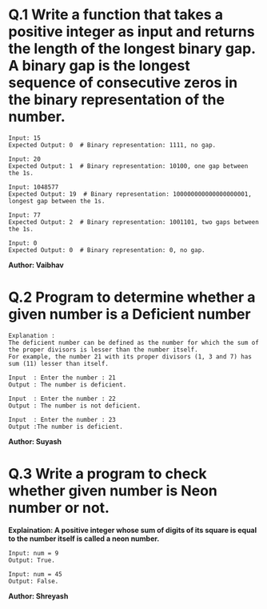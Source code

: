 # Q.1 Write a function that takes a positive integer as input and returns the length of the longest binary gap. A binary gap is the longest sequence of consecutive zeros in the binary representation of the number.
```
Input: 15
Expected Output: 0  # Binary representation: 1111, no gap.

Input: 20
Expected Output: 1  # Binary representation: 10100, one gap between the 1s.

Input: 1048577
Expected Output: 19  # Binary representation: 100000000000000000001, longest gap between the 1s.

Input: 77
Expected Output: 2  # Binary representation: 1001101, two gaps between the 1s.

Input: 0
Expected Output: 0  # Binary representation: 0, no gap.
```
**Author: Vaibhav**

# Q.2 Program to determine whether a given number is a Deficient number
```
Explanation :
The deficient number can be defined as the number for which the sum of the proper divisors is lesser than the number itself.
For example, the number 21 with its proper divisors (1, 3 and 7) has sum (11) lesser than itself.

Input  : Enter the number : 21
Output : The number is deficient.

Input  : Enter the number : 22
Output : The number is not deficient.

Input  : Enter the number : 23
Output :The number is deficient.

```
**Author: Suyash**

# Q.3 Write a program to check whether given number is Neon number or not.
**Explaination: A positive integer whose sum of digits of its square is equal to the number itself is called a neon number.**
```
Input: num = 9
Output: True.

Input: num = 45
Output: False.
```
**Author: Shreyash**

